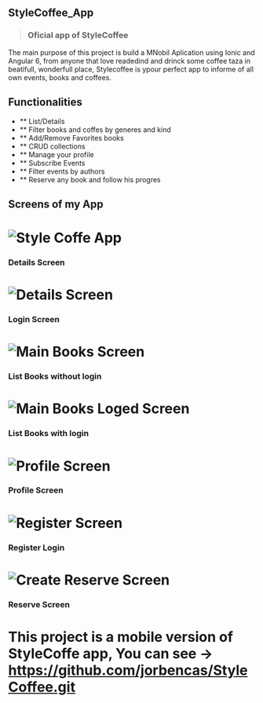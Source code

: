 ## StyleCoffee_App

> ### Oficial app of StyleCoffee 

The main purpose of this project is build a MNobil Aplication using Ionic and Angular 6, from anyone that love readedind and drinck some coffee taza in beatifull, wonderfull place, Stylecoffee is ypour perfect app to informe of all own events, books and coffees.

## Functionalities
+ ** List/Details
+ ** Filter books and coffes by generes and kind
+ ** Add/Remove Favorites books
+ ** CRUD collections
+ ** Manage your profile
+ ** Subscribe Events
+ ** Filter events by authors
+ ** Reserve any book and follow his progres

## Screens of my App

# ![Style Coffe App](./Screenshots/Detalle.PNG)
### Details Screen

# ![Details Screen ](./Screenshots/login.PNG)
### Login Screen

# ![Main Books Screen ](./Screenshots/Principal_libros.PNG)
### List Books without login 

# ![Main Books Loged Screen ](./Screenshots/Principal_login.PNG)
### List Books with login 

# ![Profile Screen ](./Screenshots/profile.PNG)
### Profile Screen 

# ![Register Screen ](./Screenshots/registro.PNG)
### Register Login 

# ![Create Reserve Screen ](./Screenshots/reserva.PNG)
### Reserve Screen 

 # This project is a mobile version of StyleCoffe app, You can see -> https://github.com/jorbencas/StyleCoffee.git